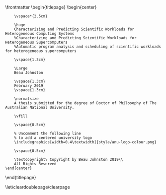 <!-- 
This is the Latex-heavy title page. 
-->
\frontmatter
\begin{titlepage}
    \begin{center}

        \vspace*{2.5cm}

        \huge
        Characterizing and Predicting Scientific Workloads for Heterogeneous Computing Systems
        %Characterizing and Predicting Scientific Workloads for Heterogeneous Supercomputers
        %Automatic program analysis and scheduling of scientific workloads for heterogeneous supercomputers

        \vspace{1.3cm}

        \Large
        Beau Johnston
        
        \vspace{1.3cm}
        February 2019
        \vspace{1.3cm}

        \normalsize
        A thesis submitted for the degree of Doctor of Philosophy of The Australian National University.

        \vfill

        \vspace{0.5cm}

        % Uncomment the following line
        % to add a centered university logo
        \includegraphics[width=0.4\textwidth]{style/anu-logo-colour.png}

        \vspace{0.5cm}

        \textcopyright\ Copyright by Beau Johnston 2019\\
        All Rights Reserved
    \end{center}
\end{titlepage}

\let\cleardoublepage\clearpage


